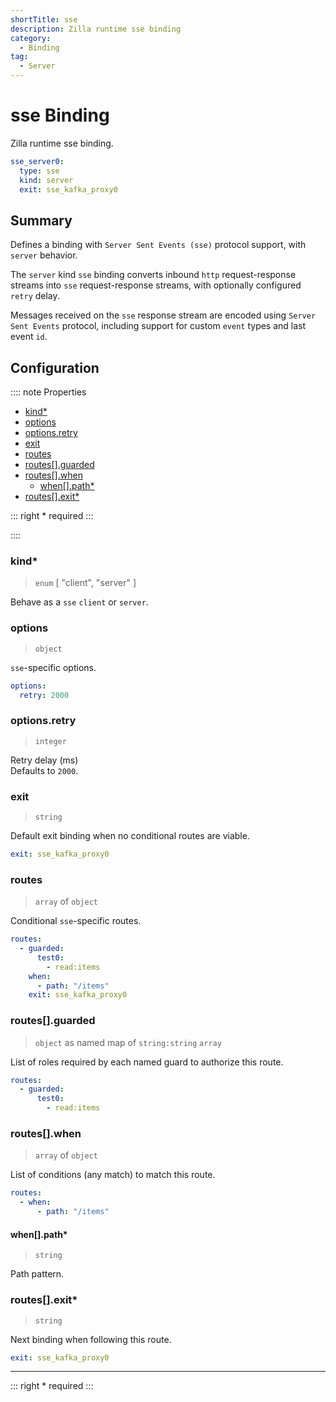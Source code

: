 ```yaml
---
shortTitle: sse 
description: Zilla runtime sse binding
category:
  - Binding
tag:
  - Server
---
```


# sse Binding

Zilla runtime sse binding.

```yaml {2}
sse_server0:
  type: sse
  kind: server
  exit: sse_kafka_proxy0
```

## Summary

Defines a binding with `Server Sent Events (sse)` protocol support, with `server` behavior.

The `server` kind `sse` binding converts inbound `http` request-response streams into `sse` request-response streams, with optionally configured `retry` delay.

Messages received on the `sse` response stream are encoded using `Server Sent Events` protocol, including support for custom `event` types and last event `id`.

## Configuration

:::: note Properties

- [kind\*](#kind)
- [options](#options)
- [options.retry](#options-retry)
- [exit](#exit)
- [routes](#routes)
- [routes\[\].guarded](#routes-guarded)
- [routes\[\].when](#routes-when)
  - [when\[\].path\*](#when-path)
- [routes\[\].exit\*](#routes-exit)

::: right
\* required
:::

::::

### kind\*

> `enum` [ "client", "server" ]

Behave as a `sse` `client` or `server`.

### options

> `object`

`sse`-specific options.

```yaml
options:
  retry: 2000
```

### options.retry

> `integer`

Retry delay (ms)\
Defaults to `2000`.

### exit

> `string`

Default exit binding when no conditional routes are viable.

```yaml
exit: sse_kafka_proxy0
```

### routes

> `array` of `object`

Conditional `sse`-specific routes.

```yaml
routes:
  - guarded:
      test0:
        - read:items
    when:
      - path: "/items"
    exit: sse_kafka_proxy0
```

### routes[].guarded

> `object` as named map of `string:string` `array`

List of roles required by each named guard to authorize this route.

```yaml
routes:
  - guarded:
      test0:
        - read:items
```

### routes[].when

> `array` of `object`

List of conditions (any match) to match this route.

```yaml
routes:
  - when:
      - path: "/items"
```

#### when[].path\*

> `string`

Path pattern.

### routes[].exit\*

> `string`

Next binding when following this route.

```yaml
exit: sse_kafka_proxy0
```

---

::: right
\* required
:::
